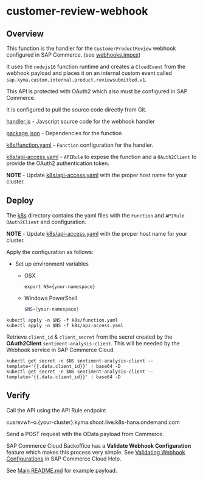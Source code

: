 # customer-review-webhook

## Overview

This function is the handler for the `CustomerProductReview` webhook configured in SAP Commerce. (see [webhooks.impex](../../commerce-impex/webhooks.impex)) 

It uses the `nodejs16` function runtime and creates a `CloudEvent` from the webhook payload and places it on an internal custom event called `sap.kyma.custom.internal.product.reviewsubmitted.v1`.  

This API is protected with OAuth2 which also must be configured in SAP Commerce. 

It is configured to pull the source code directly from Git. 

[handler.js](handler.js) - Javscript source code for the webhook handler

[package.json](package.json) - Dependencies for the function

[k8s/function.yaml](k8s/function.yaml) - `Function` configuration for the handler.

[k8s/api-access.yaml](k8s/api-access.yaml) - `APIRule` to expose the function and a `OAuth2Client` to provide the OAuth2 authentication token. 

**NOTE** - Update [k8s/api-access.yaml](k8s/api-access.yaml) with the proper host name for your cluster. 

## Deploy
The [k8s](k8s) directory contains the yaml files with the `Function` and `APIRule` `OAuth2Client` and configuration. 

**NOTE** - Update [k8s/api-access.yaml](k8s/api-access.yaml) with the proper host name for your cluster. 

Apply the configuration as follows:


* Set up environment variables

  * OSX

    ```shell script
    export NS={your-namespace}
    ```

  * Windows PowerShell

    ```powershell
    $NS={your-namespace}
    ```


```
kubectl apply -n $NS -f k8s/function.yaml
kubectl apply -n $NS -f k8s/api-access.yaml
```

Retrieve `client_id` & `client_secret` from the secret created by the **OAuth2Client** `sentiment-analysis-client`.  This will be needed by the Webhook service in SAP Commerce Cloud.

```
kubectl get secret -n $NS sentiment-analysis-client --template='{{.data.client_id}}' | base64 -D
kubectl get secret -n $NS sentiment-analysis-client --template='{{.data.client_id}}' | base64 -D
```

## Verify

Call the API using the API Rule endpoint

cusrevwh-o.{your-cluster}.kyma.shoot.live.k8s-hana.ondemand.com

Send a POST request with the OData payload from Commerce.

SAP Commerce Cloud Backoffice has a **Validate Webhook Configuration** feature which makes this process very simple. See [Validating Webhook Configurations](https://help.sap.com/docs/SAP_COMMERCE/50c996852b32456c96d3161a95544cdb/4a9ca4a5e2984375bc7d0b600dc26c47.html) in SAP Commerce Cloud Help.

See [Main README.md](../../README.md) for example payload.